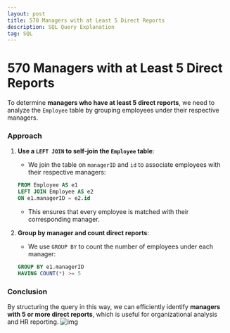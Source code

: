 ```yaml
---
layout: post
title: 570 Managers with at Least 5 Direct Reports
description: SQL Query Explanation
tag: SQL
---
```


# 570 Managers with at Least 5 Direct Reports

To determine **managers who have at least 5 direct reports**, we need to analyze the `Employee` table by grouping employees under their respective managers.

### **Approach**
1. **Use a `LEFT JOIN` to self-join the `Employee` table**:
   - We join the table on `managerID` and `id` to associate employees with their respective managers:

   ```sql
   FROM Employee AS e1
   LEFT JOIN Employee AS e2
   ON e1.managerID = e2.id
   ```
   - This ensures that every employee is matched with their corresponding manager.

2. **Group by manager and count direct reports**:
   - We use `GROUP BY` to count the number of employees under each manager:

   ```sql
   GROUP BY e1.managerID
   HAVING COUNT(*) >= 5
   ```

### **Conclusion**
By structuring the query in this way, we can efficiently identify **managers with 5 or more direct reports**, which is useful for organizational analysis and HR reporting.
![img](https://api2.mubu.com/v3/document_image/30352914_10b33e17-51d1-4d62-cae6-3e1b5884ef01.png)
